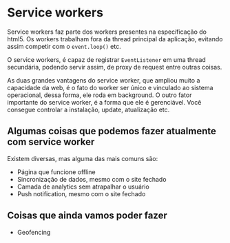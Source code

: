 # Service workers

Service workers faz parte dos workers presentes na específicação do html5. Os workers trabalham fora da thread principal da aplicação, evitando assim competir com o `event.loop()` etc.

O service workers, é capaz de registrar `EventListener` em uma thread secundária, podendo servir assim, de proxy de request entre outras coisas.

As duas grandes vantagens do service worker, que ampliou muito a capacidade da web, é o fato do worker ser único e vinculado ao sistema operacional, dessa forma, ele roda em background. O outro fator importante do service worker, é a forma que ele é gerenciável. Você consegue controlar a instalação, update, atualização etc.

## Algumas coisas que podemos fazer atualmente com service worker

Existem diversas, mas alguma das mais comuns são:

- Página que funcione offline
- Sincronização de dados, mesmo com o site fechado
- Camada de analytics sem atrapalhar o usuário
- Push notification, mesmo com o site fechado

## Coisas que ainda vamos poder fazer

- Geofencing
